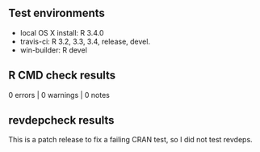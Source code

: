 ## Test environments
* local OS X install: R 3.4.0
* travis-ci: R 3.2, 3.3, 3.4, release, devel.
* win-builder: R devel

## R CMD check results

0 errors | 0 warnings | 0 notes

## revdepcheck results

This is a patch release to fix a failing CRAN test, so I did not test revdeps.
